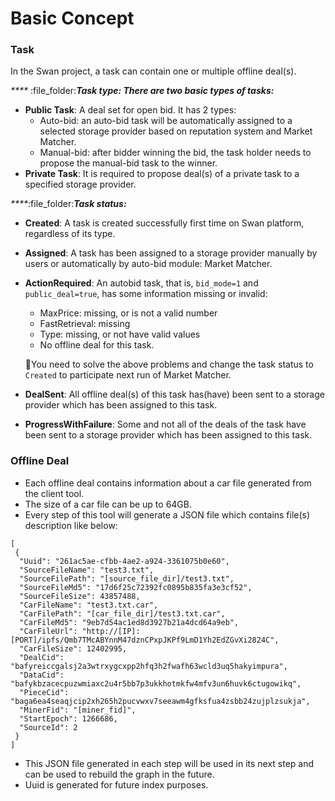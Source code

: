 # Basic Concept

### Task

In the Swan project, a task can contain one or multiple offline deal(s).

&#x20;_****_ :file\_folder:_**Task type: There are two basic types of tasks:**_

* **Public Task**: A deal set for open bid. It has 2 types:
  * Auto-bid: an auto-bid task will be automatically assigned to a selected storage provider based on reputation system and Market Matcher.
  * Manual-bid: after bidder winning the bid, the task holder needs to propose the manual-bid task to the winner.
* **Private Task**: It is required to propose deal(s) of a private task to a specified storage provider.

_****_:file\_folder:_**Task status:**_

* **Created**: A task is created successfully first time on Swan platform, regardless of its type.
* **Assigned**: A task has been assigned to a storage provider manually by users or automatically by auto-bid module: Market Matcher.
*   **ActionRequired**: An autobid task, that is, `bid_mode=1` and `public_deal=true`, has some information missing or invalid:

    * MaxPrice: missing, or is not a valid number
    * FastRetrieval: missing
    * Type: missing, or not have valid values
    * No offline deal for this task.

    🔔You need to solve the above problems and change the task status to `Created` to participate next run of Market Matcher.
* **DealSent**: All offline deal(s) of this task has(have) been sent to a storage provider which has been assigned to this task.
* **ProgressWithFailure**: Some and not all of the deals of the task have been sent to a storage provider which has been assigned to this task.

### Offline Deal

* Each offline deal contains information about a car file generated from the client tool.
* The size of a car file can be up to 64GB.
* Every step of this tool will generate a JSON file which contains file(s) description like below:

```
[
 {
  "Uuid": "261ac5ae-cfbb-4ae2-a924-3361075b0e60",
  "SourceFileName": "test3.txt",
  "SourceFilePath": "[source_file_dir]/test3.txt",
  "SourceFileMd5": "17d6f25c72392fc0895b835fa3e3cf52",
  "SourceFileSize": 43857488,
  "CarFileName": "test3.txt.car",
  "CarFilePath": "[car_file_dir]/test3.txt.car",
  "CarFileMd5": "9eb7d54ac1ed8d3927b21a4dcd64a9eb",
  "CarFileUrl": "http://[IP]:[PORT]/ipfs/Qmb7TMcABYnnM47dznCPxpJKPf9LmD1Yh2EdZGvXi2824C",
  "CarFileSize": 12402995,
  "DealCid": "bafyreiccgalsj2a3wtrxygcxpp2hfq3h2fwafh63wcld3uq5hakyimpura",
  "DataCid": "bafykbzacecpuzwmiaxc2u4r5bb7p3ukkhotmkfw4mfv3un6huvk6ctugowikq",
  "PieceCid": "baga6ea4seaqjcip2xh265h2pucvwxv7seeawm4gfksfua4zsbb24zujplzsukja",
  "MinerFid": "[miner_fid]",
  "StartEpoch": 1266686,
  "SourceId": 2
 }
]
```

* This JSON file generated in each step will be used in its next step and can be used to rebuild the graph in the future.
* Uuid is generated for future index purposes.

